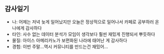 ## 감사일기
- 나: 어제는 저녁 늦게 일어났지만 오늘은 정상적으로 일어나서 카페로 공부하러 온 나에게 감사하다
- 타인: 사수 없는 데이터 분석가 모임이 생각보다 훨씬 재밌게 진행되서 뿌듯하다
- 물질: 아이스 아메리카노가 보편화된 나라에 태어난 게 감사하다
- 경험: 이번 주말...역시 커뮤니티를 만드는건 재밌어... 
